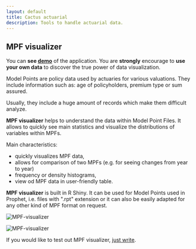 ```yaml
---
layout: default
title: Cactus actuarial
description: Tools to handle actuarial data.
---
```


## MPF visualizer

You can **see [demo](https://cactus-actuarial.shinyapps.io/mpf-vis/)** of the application. You are **strongly** encourage to **use your own data** to discover the true power of data visualization.

Model Points are policy data used by actuaries for various valuations. They include information such as: age of policyholders, premium type or sum assured. 

Usually, they include a huge amount of records which make them difficult analyze.

**MPF visualizer** helps to understand the data within Model Point Files. It allows to quickly see main statistics and visualize the distributions of variables within MPFs.

Main characteristics:
* quickly visualizes MPF data,
* allows for comparison of two MPFs (e.g. for seeing changes from year to year)
* frequency or density histograms,
* view od MPF data in user-friendly table.

**MPF visualizer** is built in R Shiny. It can be used for Model Points used in Prophet, i.e. files with ".rpt" extension or it can also be easily adapted for any other kind of MPF format on request.

![MPF-visualizer](../img/screen-1.png)

![MPF-visualizer](../img/screen-2.png)

If you would like to test out MPF visualizer, [just write](./contact.html).